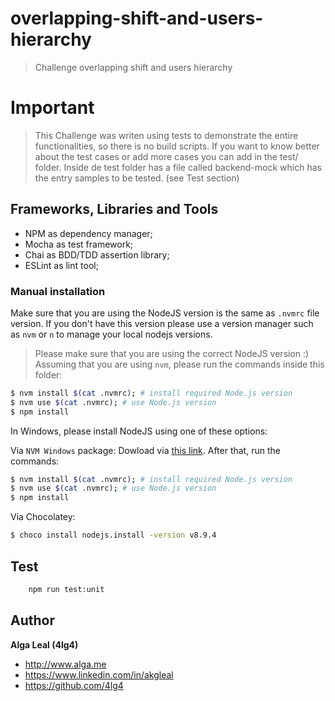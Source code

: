 # overlapping-shift-and-users-hierarchy

> Challenge overlapping shift and users hierarchy

# Important
> This Challenge was writen using tests to demonstrate the entire functionalities, so there is no build scripts. If you want to know better about the test cases or add more cases you can add in the test/ folder. Inside de test folder has a file called backend-mock which has the entry samples to be tested. (see Test section)

## Frameworks, Libraries and Tools

- NPM as dependency manager;
- Mocha as test framework;
- Chai as BDD/TDD assertion library;
- ESLint as lint tool;

### Manual installation

Make sure that you are using the NodeJS version is the same as `.nvmrc` file version. If you don't have this version please use a version manager such as `nvm` or `n` to manage your local nodejs versions.

> Please make sure that you are using the correct NodeJS version :)
Assuming that you are using `nvm`, please run the commands inside this folder:

```bash
$ nvm install $(cat .nvmrc); # install required Node.js version
$ nvm use $(cat .nvmrc); # use Node.js version
$ npm install
```

In Windows, please install NodeJS using one of these options:

Via `NVM Windows` package: Dowload via [this link](https://github.com/coreybutler/nvm-windows). After that, run the commands:

```bash
$ nvm install $(cat .nvmrc); # install required Node.js version
$ nvm use $(cat .nvmrc); # use Node.js version
$ npm install
```

Via Chocolatey:

```bash
$ choco install nodejs.install -version v8.9.4
```

## Test
````bash
    npm run test:unit
````
 
## Author
**Alga Leal (4lg4)**

+ <http://www.alga.me>
+ <https://www.linkedin.com/in/akgleal>
+ <https://github.com/4lg4>
